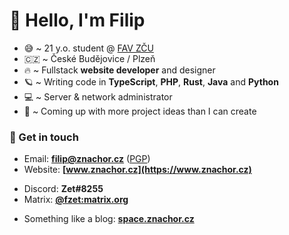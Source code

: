 # 👋 Hello, I'm Filip

- 😅 ~ 21 y.o. student @ [FAV ZČU](https://fav.zcu.cz)
- 🇨🇿 ~ České Budějovice / Plzeň
- 🔥 ~ Fullstack **website developer** and designer
- 🪐 ~ Writing code in **TypeScript**, **PHP**, **Rust**, **Java** and **Python**
- 💻 ~ Server & network administrator
- 🌱 ~ Coming up with more project ideas than I can create

### 💬 Get in touch
+ Email: **filip@znachor.cz** ([PGP](https://keyoxide.org/filip@znachor.cz))
+ Website: **[www.znachor.cz](https://www.znachor.cz)**
- Discord: **Zet#8255**
- Matrix: **[@fzet:matrix.org](https://matrix.to/#/@fzet:matrix.org)**
+ Something like a blog: **[space.znachor.cz](https://space.znachor.cz)**
